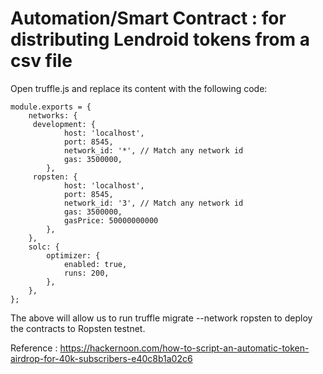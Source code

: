 # Automation/Smart Contract : for distributing Lendroid tokens from a csv file


Open truffle.js and replace its content with the following code:

	module.exports = {
		networks: {
		 development: {
				host: 'localhost',
				port: 8545,
				network_id: '*', // Match any network id
				gas: 3500000,
			}, 
		 ropsten: {
				host: 'localhost',
				port: 8545,
				network_id: '3', // Match any network id
				gas: 3500000,
				gasPrice: 50000000000
			},
		},
		solc: {
			optimizer: {
				enabled: true,
				runs: 200,
			},
		},
	};

The above will allow us to run truffle migrate --network ropsten to deploy the contracts to Ropsten testnet.









Reference : https://hackernoon.com/how-to-script-an-automatic-token-airdrop-for-40k-subscribers-e40c8b1a02c6

